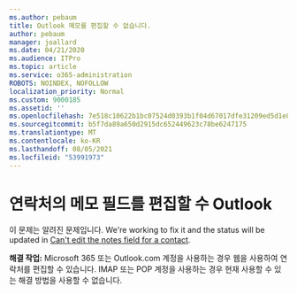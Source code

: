 ```yaml
---
ms.author: pebaum
title: Outlook 메모를 편집할 수 없습니다.
author: pebaum
manager: joallard
ms.date: 04/21/2020
ms.audience: ITPro
ms.topic: article
ms.service: o365-administration
ROBOTS: NOINDEX, NOFOLLOW
localization_priority: Normal
ms.custom: 9000185
ms.assetid: ''
ms.openlocfilehash: 7e518c10622b1bc07524d0393b1f04d67017dfe31209ed5d1e8283b7fc14917b
ms.sourcegitcommit: b5f7da89a650d2915dc652449623c78be6247175
ms.translationtype: MT
ms.contentlocale: ko-KR
ms.lasthandoff: 08/05/2021
ms.locfileid: "53991973"
---
```

# <a name="cant-edit-the-notes-field-for-a-contact-in-outlook"></a>연락처의 메모 필드를 편집할 수 Outlook
이 문제는 알려진 문제입니다. We're working to fix it and the status will be updated in [Can't edit the notes field for a contact](https://support.office.com/article/fb8394ce-04ce-48b5-bae4-be46f77f10fe).

**해결 작업:** Microsoft 365 또는 Outlook.com 계정을 사용하는 경우 웹을 사용하여 연락처를 편집할 수 있습니다. IMAP 또는 POP 계정을 사용하는 경우 현재 사용할 수 있는 해결 방법을 사용할 수 없습니다.